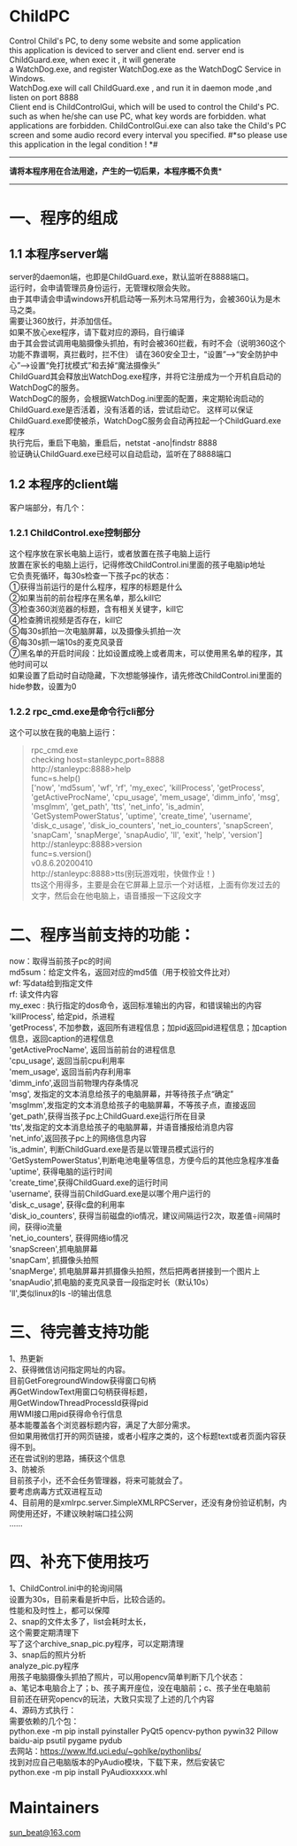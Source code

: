 # ChildPC
Control Child's PC, to deny some website and some application  
this application is deviced to server and client end.
server end is ChildGuard.exe, when exec it , it will generate  
a WatchDog.exe, and register WatchDog.exe as the WatchDogC Service in Windows.  
WatchDog.exe will call ChildGuard.exe , and run it in daemon mode ,and listen on port 8888  
Client end is ChildControlGui, which will be used to control the Child's PC.
such as when he/she can use PC, what key words are forbidden.
what applications are forbidden.
ChildControlGui.exe can also take the Child's PC screen and some audio record every interval you specified.
#*so please use this application in the legal condition ! *#


***************************************************************
**请将本程序用在合法用途，产生的一切后果，本程序概不负责***
***************************************************************

# 一、程序的组成  
## 1.1 本程序server端  
server的daemon端，也即是ChildGuard.exe，默认监听在8888端口。   
运行时，会申请管理员身份运行，无管理权限会失败。   
由于其申请会申请windows开机启动等一系列木马常用行为，会被360认为是木马之类。   
需要让360放行，并添加信任。   
如果不放心exe程序，请下载对应的源码，自行编译   
由于其会尝试调用电脑摄像头抓拍，有时会被360拦截，有时不会（说明360这个功能不靠谱啊，真拦截时，拦不住）
请在360安全卫士，“设置”-->“安全防护中心”-->设置“免打扰模式”和去掉“魔法摄像头”   
ChildGuard其会释放出WatchDog.exe程序，并将它注册成为一个开机自启动的WatchDogC的服务。   
WatchDogC的服务，会根据WatchDog.ini里面的配置，来定期轮询启动的ChildGuard.exe是否活着，没有活着的话，尝试启动它。
这样可以保证ChildGuard.exe即使被杀，WatchDogC服务会自动再拉起一个ChildGuard.exe程序   
执行完后，重启下电脑，重启后，netstat -ano|findstr 8888   
验证确认ChildGuard.exe已经可以自动启动，监听在了8888端口  
## 1.2 本程序的client端  
客户端部分，有几个：  
### 1.2.1 ChildControl.exe控制部分  
这个程序放在家长电脑上运行，或者放置在孩子电脑上运行  
放置在家长的电脑上运行，记得修改ChildControl.ini里面的孩子电脑ip地址  
它负责死循环，每30s检查一下孩子pc的状态：  
①获得当前运行的是什么程序，程序的标题是什么  
②如果当前的前台程序在黑名单，那么kill它  
③检查360浏览器的标题，含有相关关键字，kill它  
④检查腾讯视频是否存在，kill它  
⑤每30s抓拍一次电脑屏幕，以及摄像头抓拍一次  
⑥每30s抓一端10s的麦克风录音  
⑦黑名单的开启时间段：比如设置成晚上或者周末，可以使用黑名单的程序，其他时间可以  
如果设置了启动时自动隐藏，下次想能够操作，请先修改ChildControl.ini里面的hide参数，设置为0  

### 1.2.2 rpc_cmd.exe是命令行cli部分  
这个可以放在我的电脑上运行：  
>rpc_cmd.exe  
checking host=stanleypc,port=8888  
http://stanleypc:8888>help  
func=s.help()  
['now', 'md5sum', 'wf', 'rf', 'my_exec', 'killProcess', 'getProcess', 'getActiveProcName', 'cpu_usage', 'mem_usage', 'dimm_info', 'msg', 'msgImm', 'get_path', 'tts', 'net_info', 'is_admin', 'GetSystemPowerStatus', 'uptime', 'create_time', 'username', 'disk_c_usage', 'disk_io_counters', 'net_io_counters', 'snapScreen', 'snapCam', 'snapMerge', 'snapAudio', 'll', 'exit', 'help', 'version']  
http://stanleypc:8888>version  
func=s.version()  
v0.8.6.20200410  
http://stanleypc:8888>tts(别玩游戏啦，快做作业！)  
tts这个用得多，主要是会在它屏幕上显示一个对话框，上面有你发过去的文字，然后会在他电脑上，语音播报一下这段文字  

# 二、程序当前支持的功能：  
now：取得当前孩子pc的时间  
md5sum：给定文件名，返回对应的md5值（用于校验文件比对）  
wf: 写data给到指定文件  
rf: 读文件内容  
my_exec : 执行指定的dos命令，返回标准输出的内容，和错误输出的内容  
'killProcess', 给定pid，杀进程  
'getProcess', 不加参数，返回所有进程信息；加pid返回pid进程信息；加caption信息，返回caption的进程信息  
'getActiveProcName', 返回当前前台的进程信息  
'cpu_usage', 返回当前cpu利用率  
'mem_usage', 返回当前内存利用率  
'dimm_info',返回当前物理内存条情况  
'msg', 发指定的文本消息给孩子的电脑屏幕，并等待孩子点“确定”  
'msgImm',发指定的文本消息给孩子的电脑屏幕，不等孩子点，直接返回  
'get_path',获得当孩子pc上ChildGuard.exe运行所在目录  
'tts',发指定的文本消息给孩子的电脑屏幕，并语音播报给消息内容  
'net_info',返回孩子pc上的网络信息内容   
'is_admin', 判断ChildGuard.exe是否是以管理员模式运行的  
'GetSystemPowerStatus',判断电池电量等信息，方便今后的其他应急程序准备  
'uptime', 获得电脑的运行时间  
'create_time',获得ChildGuard.exe的运行时间  
'username', 获得当前ChildGuard.exe是以哪个用户运行的  
'disk_c_usage', 获得c盘的利用率  
'disk_io_counters', 获得当前磁盘的io情况，建议间隔运行2次，取差值÷间隔时间，获得io流量  
'net_io_counters', 获得网络io情况  
'snapScreen',抓电脑屏幕  
'snapCam', 抓摄像头拍照  
'snapMerge', 抓电脑屏幕并抓摄像头拍照，然后把两者拼接到一个图片上  
'snapAudio',抓电脑的麦克风录音一段指定时长（默认10s）  
'll',类似linux的ls -l的输出信息  


# 三、待完善支持功能  
1、热更新  
2、获得微信访问指定网址的内容。  
目前GetForegroundWindow获得窗口句柄  
再GetWindowText用窗口句柄获得标题，  
用GetWindowThreadProcessId获得pid  
用WMI接口用pid获得命令行信息  
基本能覆盖各个浏览器标题内容，满足了大部分需求。  
但如果用微信打开的网页链接，或者小程序之类的，这个标题text或者页面内容获得不到。  
还在尝试别的思路，捕获这个信息  
3、防被杀  
目前孩子小，还不会任务管理器，将来可能就会了。  
要考虑病毒方式双进程互动  
4、目前用的是xmlrpc.server.SimpleXMLRPCServer，还没有身份验证机制，内网使用还好，不建议映射端口挂公网  
……

# 四、补充下使用技巧  
1、ChildControl.ini中的轮询间隔  
设置为30s，目前来看是折中后，比较合适的。  
性能和及时性上，都可以保障  
2、snap的文件太多了，list会耗时太长，  
这个需要定期清理下  
写了这个archive_snap_pic.py程序，可以定期清理  
3、snap后的照片分析  
 analyze_pic.py程序  
用孩子电脑摄像头抓拍了照片，可以用opencv简单判断下几个状态：  
a、笔记本电脑合上了；b、孩子离开座位，没在电脑前；c、孩子坐在电脑前  
目前还在研究opencv的玩法，大致只实现了上述的几个内容  
4、源码方式执行：  
需要依赖的几个包：  
python.exe -m pip install pyinstaller PyQt5  opencv-python  pywin32  Pillow baidu-aip psutil pygame pydub  
去网站：https://www.lfd.uci.edu/~gohlke/pythonlibs/  
找到对应自己电脑版本的PyAudio模块，下载下来，然后安装它  
python.exe -m pip install PyAudioxxxxx.whl  

# Maintainers
sun_beat@163.com
